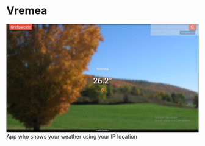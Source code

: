 # Vremea
![alttag](https://github.com/davidbanu/Vremea/blob/master/Vremea.png)
App who shows your weather using your IP location
